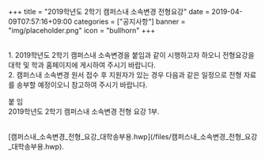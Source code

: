 +++
title = "2019학년도 2학기 캠퍼스내 소속변경 전형요강"
date = 2019-04-09T07:57:16+09:00
categories = ["공지사항"]
banner = "img/placeholder.png"
icon = "bullhorn"
+++
<!--more-->
<br>
1. 2019학년도 2학기 캠퍼스내 소속변경을 붙임과 같이 시행하고자 하오니 전형요강을 대학 및 학과 홈페이지에 게시하여 주시기 바랍니다.
<br>
2. 캠퍼스내 소속변경 원서 접수 후 지원자가 있는 경우 다음과 같은 일정으로 전형 자료를 송부할 예정이오니 참고하여 주시기 바랍니다.

<br>
<div class='image'>
<img src="/img/notice_20190409.PNG" class="img-responsive" alt="">
</div>

붙 임
<br>
2019학년도 2학기 캠퍼스내 소속변경 전형 요강 1부.


<br>
[캠퍼스내_소속변경_전형_요강_대학송부용.hwp](/files/캠퍼스내_소속변경_전형_요강_대학송부용.hwp).
